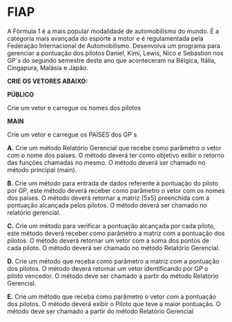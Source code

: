 <h1>FIAP</h1>

<p>A Fórmula 1 é a mais popular modalidade de automobilismo do mundo. É
a categoria mais avançada do esporte a motor e é regulamentada pela Federação
Internacional de Automobilismo. Desenvolva um programa para gerenciar a
pontuação dos pilotos Daniel, Kimi, Lewis, Nico e Sebastion nos GP´s do segundo
semestre deste ano que aconteceram na Bélgica, Itália, Cingapura, Malásia e Japão.</p>

<p><Strong>CRIE OS VETORES ABAIXO:</Strong></p>

<p><Strong>PÚBLICO</Strong></p>

<p>Crie um vetor e carregue os nomes dos pilotos</p>

<p><Strong>MAIN</Strong></p>

<p>Crie um vetor e carregue os PAÍSES dos GP´s</p>

<p><Strong>A.</Strong> Crie um método Relatório Gerencial que recebe como parâmetro o vetor com o nome dos países. O
método deverá ter como objetivo exibir o retorno das funções chamadas no mesmo. O método deverá ser
chamado no método principal (main).</p>

<p><Strong>B.</Strong> Crie um método para entrada de dados referente à pontuação do piloto por
GP, este método deverá receber como parâmetro o vetor com os nomes dos
países. O método deverá retornar a matriz (5x5) preenchida com a pontuação
alcançada pelos pilotos. O método deverá ser chamado no relatório gerencial.</p>

<p><Strong>C.</Strong> Crie um método para verificar a pontuação alcançada por cada piloto, este método deverá receber como
parâmetro a matriz com a pontuação dos pilotos. O método deverá retornar um vetor com a soma dos pontos
de cada piloto. O método deverá ser chamado no método Relatório Gerencial.
</p>

<p><Strong>D.</Strong> Crie um método que receba como parâmetro a matriz com a pontuação dos pilotos. O método deverá
retornar um vetor identificando por GP o piloto vencedor. O método deve ser chamado a partir do método
Relatório Gerencial.
</p>

<p><Strong>E.</Strong> Crie um método que receba como parâmetro o vetor com a pontuação dos pilotos. O método deverá
exibir o Piloto que teve a maior pontuação. O método deve ser chamado a partir do método Relatório
Gerencial</p>







